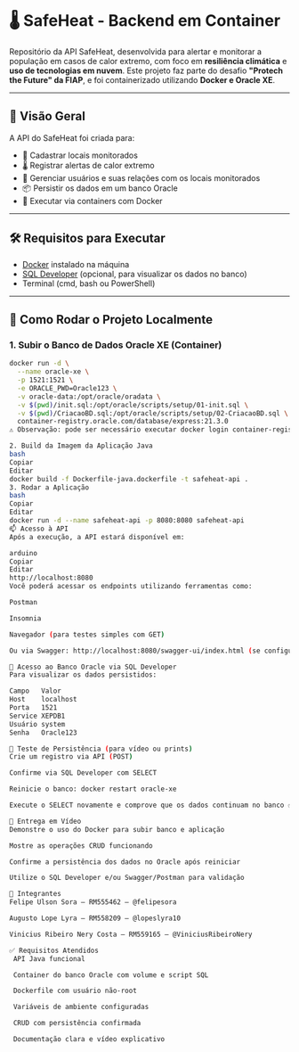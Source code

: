 # 🌡️ SafeHeat - Backend em Container

Repositório da API SafeHeat, desenvolvida para alertar e monitorar a população em casos de calor extremo, com foco em **resiliência climática** e **uso de tecnologias em nuvem**. Este projeto faz parte do desafio **"Protech the Future" da FIAP**, e foi containerizado utilizando **Docker e Oracle XE**.

---

## 📝 Visão Geral

A API do SafeHeat foi criada para:

- 📍 Cadastrar locais monitorados
- 🌡️ Registrar alertas de calor extremo
- 👤 Gerenciar usuários e suas relações com os locais monitorados
- 📦 Persistir os dados em um banco Oracle
- 🐳 Executar via containers com Docker

---

## 🛠️ Requisitos para Executar

- [Docker](https://www.docker.com/) instalado na máquina
- [SQL Developer](https://www.oracle.com/database/sqldeveloper/) (opcional, para visualizar os dados no banco)
- Terminal (cmd, bash ou PowerShell)

---

## 🚀 Como Rodar o Projeto Localmente

### 1. Subir o Banco de Dados Oracle XE (Container)

```bash
docker run -d \
  --name oracle-xe \
  -p 1521:1521 \
  -e ORACLE_PWD=Oracle123 \
  -v oracle-data:/opt/oracle/oradata \
  -v $(pwd)/init.sql:/opt/oracle/scripts/setup/01-init.sql \
  -v $(pwd)/CriacaoBD.sql:/opt/oracle/scripts/setup/02-CriacaoBD.sql \
  container-registry.oracle.com/database/express:21.3.0
⚠️ Observação: pode ser necessário executar docker login container-registry.oracle.com para usar essa imagem oficial da Oracle.

2. Build da Imagem da Aplicação Java
bash
Copiar
Editar
docker build -f Dockerfile-java.dockerfile -t safeheat-api .
3. Rodar a Aplicação
bash
Copiar
Editar
docker run -d --name safeheat-api -p 8080:8080 safeheat-api
📫 Acesso à API
Após a execução, a API estará disponível em:

arduino
Copiar
Editar
http://localhost:8080
Você poderá acessar os endpoints utilizando ferramentas como:

Postman

Insomnia

Navegador (para testes simples com GET)

Ou via Swagger: http://localhost:8080/swagger-ui/index.html (se configurado)

💾 Acesso ao Banco Oracle via SQL Developer
Para visualizar os dados persistidos:

Campo	Valor
Host	localhost
Porta	1521
Service	XEPDB1
Usuário	system
Senha	Oracle123

🔄 Teste de Persistência (para vídeo ou prints)
Crie um registro via API (POST)

Confirme via SQL Developer com SELECT

Reinicie o banco: docker restart oracle-xe

Execute o SELECT novamente e comprove que os dados continuam no banco ✅

🎥 Entrega em Vídeo
Demonstre o uso do Docker para subir banco e aplicação

Mostre as operações CRUD funcionando

Confirme a persistência dos dados no Oracle após reiniciar

Utilize o SQL Developer e/ou Swagger/Postman para validação

👥 Integrantes
Felipe Ulson Sora – RM555462 – @felipesora

Augusto Lope Lyra – RM558209 – @lopeslyra10

Vinicius Ribeiro Nery Costa – RM559165 – @ViniciusRibeiroNery

✅ Requisitos Atendidos
 API Java funcional

 Container do banco Oracle com volume e script SQL

 Dockerfile com usuário não-root

 Variáveis de ambiente configuradas

 CRUD com persistência confirmada

 Documentação clara e vídeo explicativo
